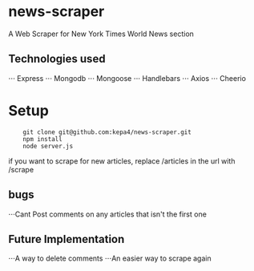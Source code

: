 # news-scraper
A Web Scraper for New York Times World News section


## Technologies used
⋅⋅⋅ Express
⋅⋅⋅ Mongodb
⋅⋅⋅ Mongoose
⋅⋅⋅ Handlebars
⋅⋅⋅ Axios
⋅⋅⋅ Cheerio


# Setup
``` 
    git clone git@github.com:kepa4/news-scraper.git
    npm install
    node server.js 
```


if you want to scrape for new articles, replace /articles in the url with /scrape

## bugs 
⋅⋅⋅Cant Post comments on any articles that isn't the first one


## Future Implementation
⋅⋅⋅A way to delete comments
⋅⋅⋅An easier way to scrape again


